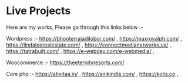 # Live Projects
Here are my works,  Please go through this links below :-  

Wordpress :- https://bhooterrajadilobor.com/ ,
             https://maxroyalph.com/ ,
             https://lindaleerealestate.com/ ,
             https://connectmedianetworks.us/ ,
             https://tatrabuilt.com/ ,
             https://e-webdev.com/e-webmedia/ ,

Woocommerce :-  https://theeternityresorts.com/   

Core php :-  https://ativitaa.in/ ,
             https://snikindia.com/ ,
             https://kolis.co ,
